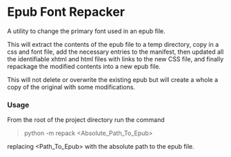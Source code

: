 # Epub Font Repacker
A utility to change the primary font used in an epub file.

This will extract the contents of the epub file to a temp directory, copy in a css and font file, add the necessary
entries to the manifest, then updated all the identifiable xhtml and html files with links to the new CSS file,
and finally repackage the modified contents into a new epub file.

This will not delete or overwrite the existing epub but will create a whole a copy of the original with some
modifications.


### Usage
From the root of the project directory run the command
> python -m repack <Absolute_Path_To_Epub>

replacing &lt;Path_To_Epub&gt; with the absolute path to the epub file.
